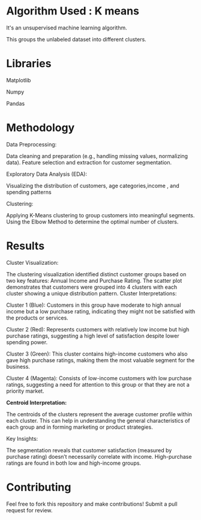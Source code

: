# Algorithm Used : K means
It's an unsupervised machine learning algorithm.

This groups the unlabeled dataset into different clusters.

# Libraries
Matplotlib

Numpy

Pandas

# Methodology
Data Preprocessing:

Data cleaning and preparation (e.g., handling missing values, normalizing data).
Feature selection and extraction for customer segmentation.

Exploratory Data Analysis (EDA):

Visualizing the distribution of customers, age categories,income , and spending patterns

Clustering:

Applying K-Means clustering to group customers into meaningful segments.
Using the Elbow Method to determine the optimal number of clusters.

# Results
Cluster Visualization:

The clustering visualization identified distinct customer groups based on two key features: Annual Income and Purchase Rating.
The scatter plot demonstrates that customers were grouped into 4 clusters with each cluster showing a unique distribution pattern.
Cluster Interpretations:

Cluster 1 (Blue): Customers in this group have moderate to high annual income but a low purchase rating, indicating they might not be satisfied with the products or services.

Cluster 2 (Red): Represents customers with relatively low income but high purchase ratings, suggesting a high level of satisfaction despite lower spending power.

Cluster 3 (Green): This cluster contains high-income customers who also gave high purchase ratings, making them the most valuable segment for the business.

Cluster 4 (Magenta): Consists of low-income customers with low purchase ratings, suggesting a need for attention to this group or that they are not a priority market.

<b>Centroid Interpretation:</b>

The centroids of the clusters represent the average customer profile within each cluster. This can help in understanding the general characteristics of each group and in forming marketing or product strategies.

Key Insights:

The segmentation reveals that customer satisfaction (measured by purchase rating) doesn’t necessarily correlate with income. High-purchase ratings are found in both low and high-income groups.

# Contributing
Feel free to fork this repository and make contributions! Submit a pull request for review.




